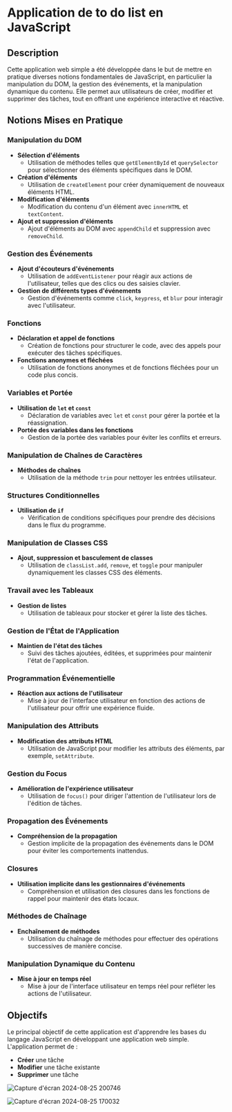 # Application de to do list en JavaScript

## Description

Cette application web simple a été développée dans le but de mettre en pratique diverses notions fondamentales de JavaScript, en particulier la manipulation du DOM, la gestion des événements, et la manipulation dynamique du contenu. Elle permet aux utilisateurs de créer, modifier et supprimer des tâches, tout en offrant une expérience interactive et réactive.

## Notions Mises en Pratique

### Manipulation du DOM
- **Sélection d'éléments**
  - Utilisation de méthodes telles que `getElementById` et `querySelector` pour sélectionner des éléments spécifiques dans le DOM.
- **Création d'éléments**
  - Utilisation de `createElement` pour créer dynamiquement de nouveaux éléments HTML.
- **Modification d'éléments**
  - Modification du contenu d'un élément avec `innerHTML` et `textContent`.
- **Ajout et suppression d'éléments**
  - Ajout d'éléments au DOM avec `appendChild` et suppression avec `removeChild`.

### Gestion des Événements
- **Ajout d'écouteurs d'événements**
  - Utilisation de `addEventListener` pour réagir aux actions de l'utilisateur, telles que des clics ou des saisies clavier.
- **Gestion de différents types d'événements**
  - Gestion d'événements comme `click`, `keypress`, et `blur` pour interagir avec l'utilisateur.

### Fonctions
- **Déclaration et appel de fonctions**
  - Création de fonctions pour structurer le code, avec des appels pour exécuter des tâches spécifiques.
- **Fonctions anonymes et fléchées**
  - Utilisation de fonctions anonymes et de fonctions fléchées pour un code plus concis.

### Variables et Portée
- **Utilisation de `let` et `const`**
  - Déclaration de variables avec `let` et `const` pour gérer la portée et la réassignation.
- **Portée des variables dans les fonctions**
  - Gestion de la portée des variables pour éviter les conflits et erreurs.

### Manipulation de Chaînes de Caractères
- **Méthodes de chaînes**
  - Utilisation de la méthode `trim` pour nettoyer les entrées utilisateur.

### Structures Conditionnelles
- **Utilisation de `if`**
  - Vérification de conditions spécifiques pour prendre des décisions dans le flux du programme.

### Manipulation de Classes CSS
- **Ajout, suppression et basculement de classes**
  - Utilisation de `classList.add`, `remove`, et `toggle` pour manipuler dynamiquement les classes CSS des éléments.

### Travail avec les Tableaux
- **Gestion de listes**
  - Utilisation de tableaux pour stocker et gérer la liste des tâches.

### Gestion de l'État de l'Application
- **Maintien de l'état des tâches**
  - Suivi des tâches ajoutées, éditées, et supprimées pour maintenir l'état de l'application.

### Programmation Événementielle
- **Réaction aux actions de l'utilisateur**
  - Mise à jour de l'interface utilisateur en fonction des actions de l'utilisateur pour offrir une expérience fluide.

### Manipulation des Attributs
- **Modification des attributs HTML**
  - Utilisation de JavaScript pour modifier les attributs des éléments, par exemple, `setAttribute`.

### Gestion du Focus
- **Amélioration de l'expérience utilisateur**
  - Utilisation de `focus()` pour diriger l'attention de l'utilisateur lors de l'édition de tâches.

### Propagation des Événements
- **Compréhension de la propagation**
  - Gestion implicite de la propagation des événements dans le DOM pour éviter les comportements inattendus.

### Closures
- **Utilisation implicite dans les gestionnaires d'événements**
  - Compréhension et utilisation des closures dans les fonctions de rappel pour maintenir des états locaux.

### Méthodes de Chaînage
- **Enchaînement de méthodes**
  - Utilisation du chaînage de méthodes pour effectuer des opérations successives de manière concise.

### Manipulation Dynamique du Contenu
- **Mise à jour en temps réel**
  - Mise à jour de l'interface utilisateur en temps réel pour refléter les actions de l'utilisateur.

## Objectifs

Le principal objectif de cette application est d'apprendre les bases du langage JavaScript en développant une application web simple. L'application permet de :
- **Créer** une tâche
- **Modifier** une tâche existante
- **Supprimer** une tâche


![Capture d'écran 2024-08-25 200746](https://github.com/user-attachments/assets/fe9ea2cf-c1fa-40f1-9ba3-f08c6fc56bb1)


![Capture d'écran 2024-08-25 170032](https://github.com/user-attachments/assets/a9855227-d57e-42f3-b19a-bfeb5d2fbd8f)
